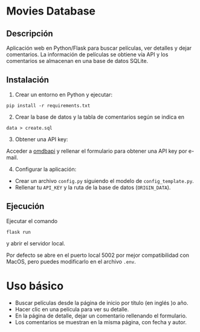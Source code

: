 # Movies Database

## Descripción
Aplicación web en Python/Flask para buscar películas, ver detalles y dejar comentarios. La información de películas se obtiene vía API y los comentarios se almacenan en una base de datos SQLite.

## Instalación
1. Crear un entorno en Python y ejecutar:

```
pip install -r requirements.txt
```

2. Crear la base de datos y la tabla de comentarios según se indica en 

```
data > create.sql
```

3. Obtener una API key:

Acceder a [omdbapi](https://www.omdbapi.com/apikey.aspx) y rellenar el formulario para obtener una API key por e-mail.

4. Configurar la aplicación:

- Crear un archivo `config.py` siguiendo el modelo de `config_template.py`.
- Rellenar tu `API_KEY` y la ruta de la base de datos (`ORIGIN_DATA`).

## Ejecución

Ejecutar el comando 

```
flask run
```

y abrir el servidor local.

Por defecto se abre en el puerto local 5002 por mejor compatibilidad con MacOS, pero puedes modificarlo en el archivo `.env`.


# Uso básico

- Buscar películas desde la página de inicio por título (en inglés )o año.
- Hacer clic en una película para ver su detalle.
- En la página de detalle, dejar un comentario rellenando el formulario.
- Los comentarios se muestran en la misma página, con fecha y autor.